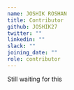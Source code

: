 ```yaml
---
name: JOSHIK ROSHAN
title: Contributor
github: JOSHIK27
twitter: ""
linkedin: ""
slack: ""
joining_date: ""
role: contributor
---
```


Still waiting for this
